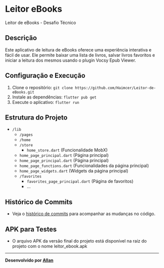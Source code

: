 # Leitor eBooks

Leitor de eBooks - Desafio Técnico

## Descrição

Este aplicativo de leitura de eBooks oferece uma experiência interativa e fácil de usar. Ele permite baixar uma lista de livros, salvar livros favoritos e iniciar a leitura dos mesmos usando o plugin Vocsy Epub Viewer.

## Configuração e Execução

1. Clone o repositório: `git clone https://github.com/Haimcer/Leitor-de-eBooks.git`
2. Instale as dependências: `flutter pub get`
3. Execute o aplicativo: `flutter run`

## Estrutura do Projeto

- `/lib`
  - `/pages`
  - `/home`
   - `/store`
     - `home_store.dart` (Funcionalidade MobX)
    - `home_page_principal.dart` (Página principal)
    - `home_page_principal.dart` (Página principal)
    - `home_page_functions.dart` (Funcionalidades da página principal)
    - `home_page_widgets.dart` (Widgets da página principal)
  - `/favorites`
    - `favorites_page_principal.dart` (Página de favoritos)
    - ...

## Histórico de Commits

- Veja o [histórico de commits](https://github.com/Haimcer/Leitor-de-eBooks/commits/main) para acompanhar as mudanças no código.

## APK para Testes

- O arquivo APK da versão final do projeto está disponível na raiz do projeto com o nome leitor_ebook.apk

---

**Desenvolvido por [Allan](https://github.com/Haimcer)**

